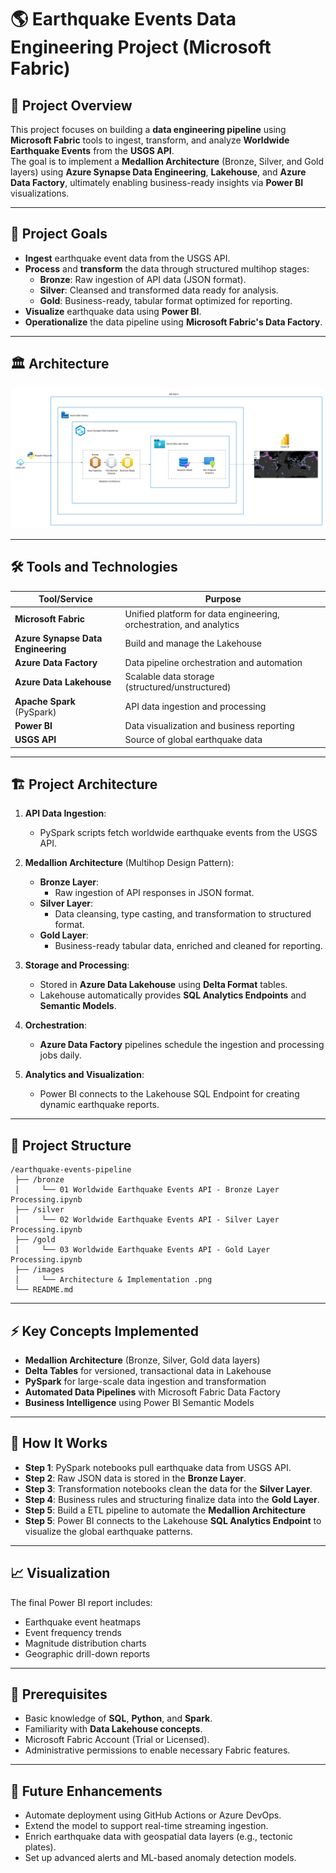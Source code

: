 # 🌎 Earthquake Events Data Engineering Project (Microsoft Fabric)



## 📖 Project Overview

This project focuses on building a **data engineering pipeline** using **Microsoft Fabric** tools to ingest, transform, and analyze **Worldwide Earthquake Events** from the **USGS API**.  
The goal is to implement a **Medallion Architecture** (Bronze, Silver, and Gold layers) using **Azure Synapse Data Engineering**, **Lakehouse**, and **Azure Data Factory**, ultimately enabling business-ready insights via **Power BI** visualizations.

---

## 🎯 Project Goals

- **Ingest** earthquake event data from the USGS API.
- **Process** and **transform** the data through structured multihop stages:
  - **Bronze**: Raw ingestion of API data (JSON format).
  - **Silver**: Cleansed and transformed data ready for analysis.
  - **Gold**: Business-ready, tabular format optimized for reporting.
- **Visualize** earthquake data using **Power BI**.
- **Operationalize** the data pipeline using **Microsoft Fabric's Data Factory**.

---
## 🏛 Architecture

![Architecture](./Architecture/Architecture%20%26%20Implementation%20.png)

---

## 🛠️ Tools and Technologies

| Tool/Service                | Purpose                                         |
|----------------------------|-------------------------------------------------|
| **Microsoft Fabric**       | Unified platform for data engineering, orchestration, and analytics |
| **Azure Synapse Data Engineering** | Build and manage the Lakehouse |
| **Azure Data Factory**     | Data pipeline orchestration and automation |
| **Azure Data Lakehouse**   | Scalable data storage (structured/unstructured) |
| **Apache Spark** (PySpark) | API data ingestion and processing |
| **Power BI**               | Data visualization and business reporting |
| **USGS API**               | Source of global earthquake data |

---

## 🏗️ Project Architecture

1. **API Data Ingestion**:  
   - PySpark scripts fetch worldwide earthquake events from the USGS API.
   
2. **Medallion Architecture** (Multihop Design Pattern):
   - **Bronze Layer**:  
     - Raw ingestion of API responses in JSON format.
   - **Silver Layer**:  
     - Data cleansing, type casting, and transformation to structured format.
   - **Gold Layer**:  
     - Business-ready tabular data, enriched and cleaned for reporting.

3. **Storage and Processing**:
   - Stored in **Azure Data Lakehouse** using **Delta Format** tables.
   - Lakehouse automatically provides **SQL Analytics Endpoints** and **Semantic Models**.

4. **Orchestration**:
   - **Azure Data Factory** pipelines schedule the ingestion and processing jobs daily.

5. **Analytics and Visualization**:
   - Power BI connects to the Lakehouse SQL Endpoint for creating dynamic earthquake reports.

---

## 📂 Project Structure

```
/earthquake-events-pipeline
 ├── /bronze
 │     └── 01 Worldwide Earthquake Events API - Bronze Layer Processing.ipynb
 ├── /silver
 │     └── 02 Worldwide Earthquake Events API - Silver Layer Processing.ipynb
 ├── /gold
 │     └── 03 Worldwide Earthquake Events API - Gold Layer Processing.ipynb
 ├── /images
 │     └── Architecture & Implementation .png
 └── README.md

```

---

## ⚡ Key Concepts Implemented

- **Medallion Architecture** (Bronze, Silver, Gold data layers)
- **Delta Tables** for versioned, transactional data in Lakehouse
- **PySpark** for large-scale data ingestion and transformation
- **Automated Data Pipelines** with Microsoft Fabric Data Factory
- **Business Intelligence** using Power BI Semantic Models

---

## 🚀 How It Works

- **Step 1**: PySpark notebooks pull earthquake data from USGS API.
- **Step 2**: Raw JSON data is stored in the **Bronze Layer**.
- **Step 3**: Transformation notebooks clean the data for the **Silver Layer**.
- **Step 4**: Business rules and structuring finalize data into the **Gold Layer**.
- **Step 5**: Build a ETL pipeline to automate the **Medallion Architecture** 
- **Step 5**: Power BI connects to the Lakehouse **SQL Analytics Endpoint** to visualize the global earthquake patterns.

---

## 📈 Visualization

The final Power BI report includes:
- Earthquake event heatmaps
- Event frequency trends
- Magnitude distribution charts
- Geographic drill-down reports

---

## 🧩 Prerequisites

- Basic knowledge of **SQL**, **Python**, and **Spark**.
- Familiarity with **Data Lakehouse concepts**.
- Microsoft Fabric Account (Trial or Licensed).
- Administrative permissions to enable necessary Fabric features.

---

## 🏅 Future Enhancements

- Automate deployment using GitHub Actions or Azure DevOps.
- Extend the model to support real-time streaming ingestion.
- Enrich earthquake data with geospatial data layers (e.g., tectonic plates).
- Set up advanced alerts and ML-based anomaly detection models.

